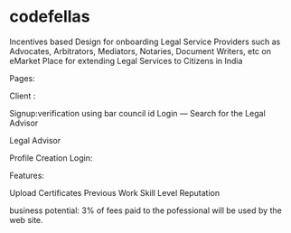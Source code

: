 # codefellas

Incentives based Design for onboarding Legal Service Providers such as Advocates, Arbitrators, Mediators, Notaries, Document Writers, etc on eMarket Place for extending Legal Services to Citizens in India

Pages:

Client :

Signup:verification using bar council id
Login  — Search for the Legal Advisor

Legal Advisor

Profile Creation
Login:


Features:

Upload Certificates
Previous Work
Skill Level
Reputation 

business potential: 3% of fees paid to the pofessional will be used by the web site.


